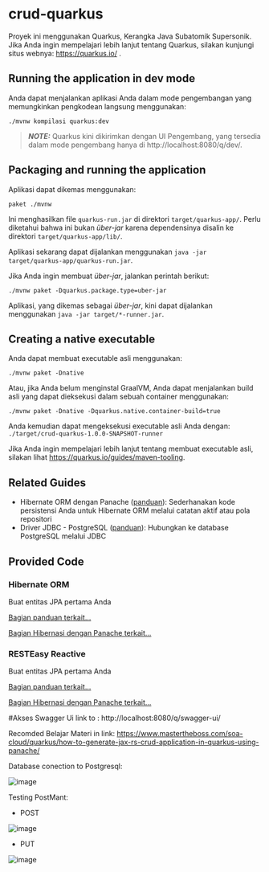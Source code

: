 # crud-quarkus

Proyek ini menggunakan Quarkus, Kerangka Java Subatomik Supersonik.
Jika Anda ingin mempelajari lebih lanjut tentang Quarkus, silakan kunjungi situs webnya: https://quarkus.io/ .

## Running the application in dev mode


Anda dapat menjalankan aplikasi Anda dalam mode pengembangan yang memungkinkan pengkodean langsung menggunakan:
``` skrip cangkang
./mvnw kompilasi quarkus:dev
```

> **_NOTE:_** Quarkus kini dikirimkan dengan UI Pengembang, yang tersedia dalam mode pengembang hanya di http://localhost:8080/q/dev/.

## Packaging and running the application

Aplikasi dapat dikemas menggunakan:
``` skrip cangkang
paket ./mvnw
```
Ini menghasilkan file `quarkus-run.jar` di direktori `target/quarkus-app/`.
Perlu diketahui bahwa ini bukan _über-jar_ karena dependensinya disalin ke direktori `target/quarkus-app/lib/`.

Aplikasi sekarang dapat dijalankan menggunakan `java -jar target/quarkus-app/quarkus-run.jar`.

Jika Anda ingin membuat _über-jar_, jalankan perintah berikut:
``` skrip cangkang
./mvnw paket -Dquarkus.package.type=uber-jar
```

Aplikasi, yang dikemas sebagai _über-jar_, kini dapat dijalankan menggunakan `java -jar target/*-runner.jar`.

## Creating a native executable

Anda dapat membuat executable asli menggunakan:
``` skrip cangkang
./mvnw paket -Dnative
```

Atau, jika Anda belum menginstal GraalVM, Anda dapat menjalankan build asli yang dapat dieksekusi dalam sebuah container menggunakan:
``` skrip cangkang
./mvnw paket -Dnative -Dquarkus.native.container-build=true
```

Anda kemudian dapat mengeksekusi executable asli Anda dengan: `./target/crud-quarkus-1.0.0-SNAPSHOT-runner`

Jika Anda ingin mempelajari lebih lanjut tentang membuat executable asli, silakan lihat https://quarkus.io/guides/maven-tooling.

## Related Guides

- Hibernate ORM dengan Panache ([panduan](https://quarkus.io/guides/hibernate-orm-panache)): Sederhanakan kode persistensi Anda untuk Hibernate ORM melalui catatan aktif atau pola repositori
- Driver JDBC - PostgreSQL ([panduan](https://quarkus.io/guides/datasource)): Hubungkan ke database PostgreSQL melalui JDBC

## Provided Code

### Hibernate ORM

Buat entitas JPA pertama Anda

[Bagian panduan terkait...](https://quarkus.io/guides/hibernate-orm)

[Bagian Hibernasi dengan Panache terkait...](https://quarkus.io/guides/hibernate-orm-panache)


### RESTEasy Reactive

Buat entitas JPA pertama Anda

[Bagian panduan terkait...](https://quarkus.io/guides/hibernate-orm)

[Bagian Hibernasi dengan Panache terkait...](https://quarkus.io/guides/hibernate-orm-panache)


#Akses Swagger Ui link to :
http://localhost:8080/q/swagger-ui/

Recomded Belajar Materi in link:
https://www.mastertheboss.com/soa-cloud/quarkus/how-to-generate-jax-rs-crud-application-in-quarkus-using-panache/

Database conection to Postgresql:

![image](https://github.com/engkoskostaman97/Quarkus_CRUD_simple/assets/110719940/e5e16f89-e1be-4284-98bc-9aaec4140be8)


Testing PostMant:
- POST
  
![image](https://github.com/engkoskostaman97/Quarkus_CRUD_simple/assets/110719940/98042a78-e99f-4582-93e6-8220efac0d39)

- PUT
  
![image](https://github.com/engkoskostaman97/Quarkus_CRUD_simple/assets/110719940/e811f383-eece-41e9-a3f8-57c7d3aa47bf)




